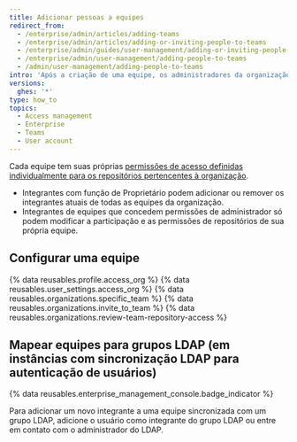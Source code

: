 ```yaml
---
title: Adicionar pessoas a equipes
redirect_from:
  - /enterprise/admin/articles/adding-teams
  - /enterprise/admin/articles/adding-or-inviting-people-to-teams
  - /enterprise/admin/guides/user-management/adding-or-inviting-people-to-teams
  - /enterprise/admin/user-management/adding-people-to-teams
  - /admin/user-management/adding-people-to-teams
intro: 'Após a criação de uma equipe, os administradores da organização podem adicionar usuários da {% data variables.product.product_location %} e determinar quais repositórios eles poderão acessar.'
versions:
  ghes: '*'
type: how_to
topics:
  - Access management
  - Enterprise
  - Teams
  - User account
---
```


Cada equipe tem suas próprias [ permissões de acesso definidas individualmente para os repositórios pertencentes à organização](/articles/permission-levels-for-an-organization).

- Integrantes com função de Proprietário podem adicionar ou remover os integrantes atuais de todas as equipes da organização.
- Integrantes de equipes que concedem permissões de administrador só podem modificar a participação e as permissões de repositórios de sua própria equipe.

## Configurar uma equipe

{% data reusables.profile.access_org %}
{% data reusables.user_settings.access_org %}
{% data reusables.organizations.specific_team %}
{% data reusables.organizations.invite_to_team %}
{% data reusables.organizations.review-team-repository-access %}

## Mapear equipes para grupos LDAP (em instâncias com sincronização LDAP para autenticação de usuários)

{% data reusables.enterprise_management_console.badge_indicator %}

Para adicionar um novo integrante a uma equipe sincronizada com um grupo LDAP, adicione o usuário como integrante do grupo LDAP ou entre em contato com o administrador do LDAP.
